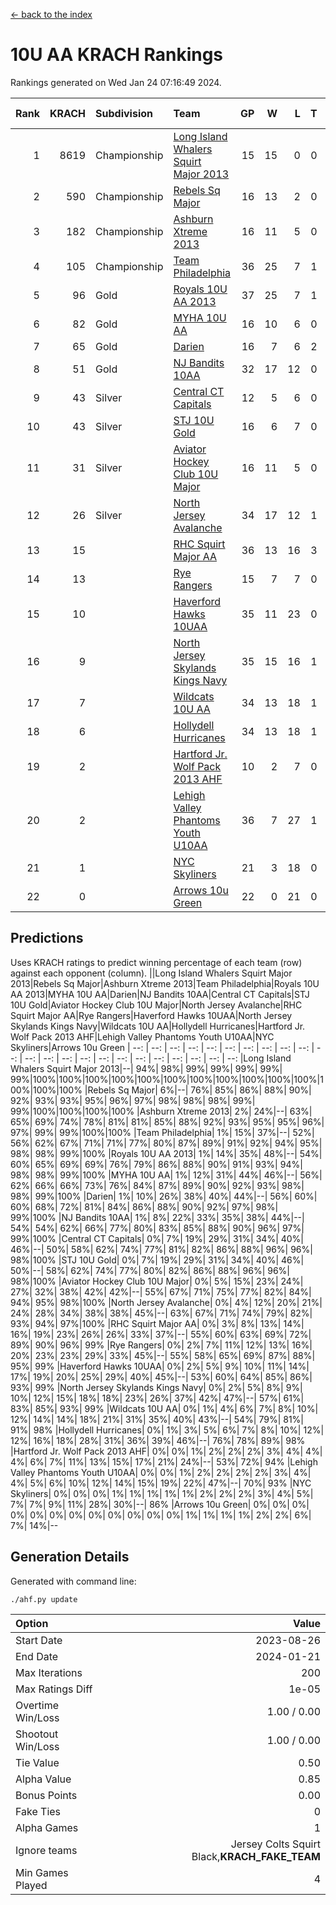 [<- back to the index](readme.md)
# 10U AA KRACH Rankings
Rankings generated on Wed Jan 24 07:16:49 2024.

Rank|KRACH|Subdivision|Team|GP|W|L|T|OTW|OTL|SoS|Exp Wins|Win Diff
---:|---:|:---|:---|---:|---:|---:|---:|---:|---:|---:|---:|---:
1|8619|Championship|[Long Island Whalers Squirt Major 2013](https://gamesheetstats.com/seasons/3659/teams/140229/schedule)|15|15|0|0|0|0|100|15.8|-0.0
2|590|Championship|[Rebels Sq Major](https://gamesheetstats.com/seasons/3659/teams/140243/schedule)|16|13|2|0|1|0|556|14.8|-0.0
3|182|Championship|[Ashburn Xtreme 2013](https://gamesheetstats.com/seasons/3659/teams/140230/schedule)|16|11|5|0|0|0|1085|11.9|0.0
4|105|Championship|[Team Philadelphia](https://gamesheetstats.com/seasons/3659/teams/140238/schedule)|36|25|7|1|0|3|520|26.4|0.0
5|96|Gold|[Royals 10U AA 2013](https://gamesheetstats.com/seasons/3659/teams/140237/schedule)|37|25|7|1|3|1|274|29.4|0.0
6|82|Gold|[MYHA 10U AA](https://gamesheetstats.com/seasons/3659/teams/140235/schedule)|16|10|6|0|0|0|578|10.9|0.0
7|65|Gold|[Darien](https://gamesheetstats.com/seasons/3659/teams/140245/schedule)|16|7|6|2|1|0|162|9.9|0.0
8|51|Gold|[NJ Bandits 10AA](https://gamesheetstats.com/seasons/3659/teams/140232/schedule)|32|17|12|0|1|2|827|18.9|0.0
9|43|Silver|[Central CT Capitals](https://gamesheetstats.com/seasons/3659/teams/140231/schedule)|12|5|6|0|0|1|795|5.9|0.0
10|43|Silver|[STJ 10U Gold](https://gamesheetstats.com/seasons/3659/teams/140234/schedule)|16|6|7|0|2|1|559|8.9|0.0
11|31|Silver|[Aviator Hockey Club 10U Major](https://gamesheetstats.com/seasons/3659/teams/140244/schedule)|16|11|5|0|0|0|22|11.9|0.0
12|26|Silver|[North Jersey Avalanche](https://gamesheetstats.com/seasons/3659/teams/140249/schedule)|34|17|12|1|3|1|34|21.4|0.0
13|15||[RHC Squirt Major AA](https://gamesheetstats.com/seasons/3659/teams/140241/schedule)|36|13|16|3|3|1|267|18.4|0.0
14|13||[Rye Rangers](https://gamesheetstats.com/seasons/3659/teams/140242/schedule)|15|7|7|0|0|1|32|7.9|0.0
15|10||[Haverford Hawks 10UAA](https://gamesheetstats.com/seasons/3659/teams/140236/schedule)|35|11|23|0|1|0|71|12.9|0.0
16|9||[North Jersey Skylands Kings Navy](https://gamesheetstats.com/seasons/3659/teams/140247/schedule)|35|15|16|1|1|2|27|17.4|0.0
17|7||[Wildcats 10U AA](https://gamesheetstats.com/seasons/3659/teams/140250/schedule)|34|13|18|1|2|0|23|16.4|0.0
18|6||[Hollydell Hurricanes](https://gamesheetstats.com/seasons/3659/teams/140240/schedule)|34|13|18|1|0|2|293|14.4|0.0
19|2||[Hartford Jr. Wolf Pack 2013 AHF](https://gamesheetstats.com/seasons/3659/teams/140246/schedule)|10|2|7|0|1|0|64|3.9|0.0
20|2||[Lehigh Valley Phantoms Youth U10AA](https://gamesheetstats.com/seasons/3659/teams/140239/schedule)|36|7|27|1|0|1|260|8.4|0.0
21|1||[NYC Skyliners](https://gamesheetstats.com/seasons/3659/teams/140252/schedule)|21|3|18|0|0|0|14|3.9|0.0
22|0||[Arrows 10u Green](https://gamesheetstats.com/seasons/3659/teams/140251/schedule)|22|0|21|0|0|1|64|0.9|0.0

## Predictions
Uses KRACH ratings to predict winning percentage of each team (row) against each opponent (column).
||Long Island Whalers Squirt Major 2013|Rebels Sq Major|Ashburn Xtreme 2013|Team Philadelphia|Royals 10U AA 2013|MYHA 10U AA|Darien|NJ Bandits 10AA|Central CT Capitals|STJ 10U Gold|Aviator Hockey Club 10U Major|North Jersey Avalanche|RHC Squirt Major AA|Rye Rangers|Haverford Hawks 10UAA|North Jersey Skylands Kings Navy|Wildcats 10U AA|Hollydell Hurricanes|Hartford Jr. Wolf Pack 2013 AHF|Lehigh Valley Phantoms Youth U10AA|NYC Skyliners|Arrows 10u Green
| --: | --: | --: | --: | --: | --: | --: | --: | --: | --: | --: | --: | --: | --: | --: | --: | --: | --: | --: | --: | --: | --: | --: 
|Long Island Whalers Squirt Major 2013|--| 94%| 98%| 99%| 99%| 99%| 99%| 99%|100%|100%|100%|100%|100%|100%|100%|100%|100%|100%|100%|100%|100%|100%
|Rebels Sq Major|  6%|--| 76%| 85%| 86%| 88%| 90%| 92%| 93%| 93%| 95%| 96%| 97%| 98%| 98%| 98%| 99%| 99%|100%|100%|100%|100%
|Ashburn Xtreme 2013|  2%| 24%|--| 63%| 65%| 69%| 74%| 78%| 81%| 81%| 85%| 88%| 92%| 93%| 95%| 95%| 96%| 97%| 99%| 99%|100%|100%
|Team Philadelphia|  1%| 15%| 37%|--| 52%| 56%| 62%| 67%| 71%| 71%| 77%| 80%| 87%| 89%| 91%| 92%| 94%| 95%| 98%| 98%| 99%|100%
|Royals 10U AA 2013|  1%| 14%| 35%| 48%|--| 54%| 60%| 65%| 69%| 69%| 76%| 79%| 86%| 88%| 90%| 91%| 93%| 94%| 98%| 98%| 99%|100%
|MYHA 10U AA|  1%| 12%| 31%| 44%| 46%|--| 56%| 62%| 66%| 66%| 73%| 76%| 84%| 87%| 89%| 90%| 92%| 93%| 98%| 98%| 99%|100%
|Darien|  1%| 10%| 26%| 38%| 40%| 44%|--| 56%| 60%| 60%| 68%| 72%| 81%| 84%| 86%| 88%| 90%| 92%| 97%| 98%| 99%|100%
|NJ Bandits 10AA|  1%|  8%| 22%| 33%| 35%| 38%| 44%|--| 54%| 54%| 62%| 66%| 77%| 80%| 83%| 85%| 88%| 90%| 96%| 97%| 99%|100%
|Central CT Capitals|  0%|  7%| 19%| 29%| 31%| 34%| 40%| 46%|--| 50%| 58%| 62%| 74%| 77%| 81%| 82%| 86%| 88%| 96%| 96%| 98%|100%
|STJ 10U Gold|  0%|  7%| 19%| 29%| 31%| 34%| 40%| 46%| 50%|--| 58%| 62%| 74%| 77%| 80%| 82%| 86%| 88%| 96%| 96%| 98%|100%
|Aviator Hockey Club 10U Major|  0%|  5%| 15%| 23%| 24%| 27%| 32%| 38%| 42%| 42%|--| 55%| 67%| 71%| 75%| 77%| 82%| 84%| 94%| 95%| 98%|100%
|North Jersey Avalanche|  0%|  4%| 12%| 20%| 21%| 24%| 28%| 34%| 38%| 38%| 45%|--| 63%| 67%| 71%| 74%| 79%| 82%| 93%| 94%| 97%|100%
|RHC Squirt Major AA|  0%|  3%|  8%| 13%| 14%| 16%| 19%| 23%| 26%| 26%| 33%| 37%|--| 55%| 60%| 63%| 69%| 72%| 89%| 90%| 96%| 99%
|Rye Rangers|  0%|  2%|  7%| 11%| 12%| 13%| 16%| 20%| 23%| 23%| 29%| 33%| 45%|--| 55%| 58%| 65%| 69%| 87%| 88%| 95%| 99%
|Haverford Hawks 10UAA|  0%|  2%|  5%|  9%| 10%| 11%| 14%| 17%| 19%| 20%| 25%| 29%| 40%| 45%|--| 53%| 60%| 64%| 85%| 86%| 93%| 99%
|North Jersey Skylands Kings Navy|  0%|  2%|  5%|  8%|  9%| 10%| 12%| 15%| 18%| 18%| 23%| 26%| 37%| 42%| 47%|--| 57%| 61%| 83%| 85%| 93%| 99%
|Wildcats 10U AA|  0%|  1%|  4%|  6%|  7%|  8%| 10%| 12%| 14%| 14%| 18%| 21%| 31%| 35%| 40%| 43%|--| 54%| 79%| 81%| 91%| 98%
|Hollydell Hurricanes|  0%|  1%|  3%|  5%|  6%|  7%|  8%| 10%| 12%| 12%| 16%| 18%| 28%| 31%| 36%| 39%| 46%|--| 76%| 78%| 89%| 98%
|Hartford Jr. Wolf Pack 2013 AHF|  0%|  0%|  1%|  2%|  2%|  2%|  3%|  4%|  4%|  4%|  6%|  7%| 11%| 13%| 15%| 17%| 21%| 24%|--| 53%| 72%| 94%
|Lehigh Valley Phantoms Youth U10AA|  0%|  0%|  1%|  2%|  2%|  2%|  2%|  3%|  4%|  4%|  5%|  6%| 10%| 12%| 14%| 15%| 19%| 22%| 47%|--| 70%| 93%
|NYC Skyliners|  0%|  0%|  0%|  1%|  1%|  1%|  1%|  1%|  2%|  2%|  2%|  3%|  4%|  5%|  7%|  7%|  9%| 11%| 28%| 30%|--| 86%
|Arrows 10u Green|  0%|  0%|  0%|  0%|  0%|  0%|  0%|  0%|  0%|  0%|  0%|  0%|  1%|  1%|  1%|  1%|  2%|  2%|  6%|  7%| 14%|--

## Generation Details

Generated with command line:
```
./ahf.py update
```

| Option | Value |
| :----- | ----: |
| Start Date | 2023-08-26 |
| End Date | 2024-01-21 |
| Max Iterations | 200 |
| Max Ratings Diff | 1e-05 |
| Overtime Win/Loss | 1.00 / 0.00 |
| Shootout Win/Loss | 1.00 / 0.00 |
| Tie Value | 0.50 |
| Alpha Value | 0.85 |
| Bonus Points | 0.00 |
| Fake Ties | 0 |
| Alpha Games | 1 |
| Ignore teams | Jersey Colts Squirt Black,__KRACH_FAKE_TEAM__ |
| Min Games Played | 4 |

